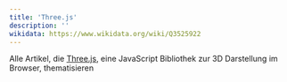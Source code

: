 ```yaml
---
title: 'Three.js'
description: ''
wikidata: https://www.wikidata.org/wiki/Q3525922
---
```


Alle Artikel, die [Three.js](https://threejs.org/), eine JavaScript Bibliothek zur 3D Darstellung im Browser, thematisieren
